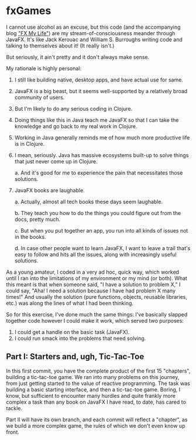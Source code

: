# fxGames

I cannot use alcohol as an excuse, but this code (and the accompanying blog ["FX My Life"][1]) are my stream-of-consciousness meander through JavaFX. It's like Jack Kerouac and William S. Burroughs writing code and talking to themselves about it! (It really isn't.)

But seriously, it ain't pretty and it don't always make sense.

My rationale is highly personal: 

1. I still like building native, desktop apps, and have actual use for same.
2. JavaFX is a big beast, but it seems well-supported by a relatively broad community of users.
3. But I'm likely to do any serious coding in Clojure.
4. Doing things like this in Java teach me JavaFX so that I can take the knowledge and go back to my real work in Clojure.
5. Working in Java generally reminds me of how much more productive life is in Clojure.
6. I mean, seriously. Java has massive ecosystems built-up to solve things that just never come up in Clojure.
   
    a. And it's good for me to experience the pain that necessitates those solutions.
7. JavaFX books are laughable.
   
    a. Actually, almost all tech books these days seem laughable.
   
    b. They teach you how to do the things you could figure out from the docs, pretty much.

    c. But when you put together an app, you run into all kinds of issues not in the books.

    d. In case other people want to learn JavaFX, I want to leave a trail that's easy to follow and hits all the issues, along with increasingly useful solutions.

As a young amateur, I coded in a very ad hoc, quick way, which worked until I ran into the limitations of my environment or my mind (or both). What this meant is that when someone said, "I have a solution to problem X," I could say, "Aha! I need a solution because I have had problem X many times!" And usually the solution (pure functions, objects, reusable libraries, etc.) was along the lines of what I had been thinking. 

So for this exercise, I've done much the same things: I've basically slapped together code however I could make it work, which served two purposes:

1. I could get a handle on the basic task (JavaFX).
2. I could run smack into the problems that need solving.

## Part I: Starters and, ugh, Tic-Tac-Toe

In this first commit, you have the complete product of the first 15 "chapters", building a tic-tac-toe game. We ran into many problems on this journey, from just getting started to the value of reactive programming. The task was building a basic starting interface, and then a tic-tac-toe game. Boring, I know, but sufficient to encounter many hurdles and quite frankly more complex a task than any book on JavaFX I have read, to date, has cared to tackle. 

Part II will have its own branch, and each commit will reflect a "chapter", as we build a more complex game, the rules of which we don't even know up front.


[1]: https://blakefx.medium.com/